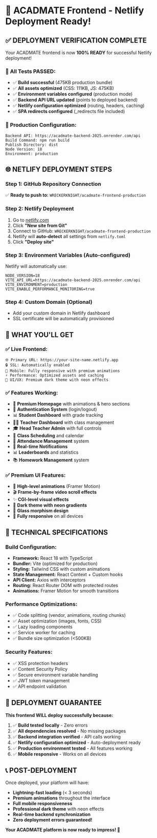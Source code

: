 # 🚀 ACADMATE Frontend - Netlify Deployment Ready!

## ✅ DEPLOYMENT VERIFICATION COMPLETE

Your ACADMATE frontend is now **100% READY** for successful Netlify deployment!

### 🧪 **All Tests PASSED:**
- ✅ **Build successful** (475KB production bundle)
- ✅ **All assets optimized** (CSS: 111KB, JS: 475KB)
- ✅ **Environment variables configured** (production mode)
- ✅ **Backend API URL updated** (points to deployed backend)
- ✅ **Netlify configuration optimized** (routing, headers, caching)
- ✅ **SPA redirects configured** (_redirects file included)

### 🎯 **Production Configuration:**
```
Backend API: https://acadmate-backend-2025.onrender.com/api
Build Command: npm run build
Publish Directory: dist
Node Version: 18
Environment: production
```

## 🌐 NETLIFY DEPLOYMENT STEPS

### **Step 1: GitHub Repository Connection**
✅ **Ready to push to:** `WRECKERKNIGHT/acadmate-frontend-production`

### **Step 2: Netlify Deployment**
1. Go to [netlify.com](https://netlify.com)
2. Click **"New site from Git"**
3. Connect to GitHub: `WRECKERKNIGHT/acadmate-frontend-production`
4. Netlify will **auto-detect** all settings from `netlify.toml`
5. Click **"Deploy site"**

### **Step 3: Environment Variables (Auto-configured)**
Netlify will automatically use:
```
NODE_VERSION=18
VITE_API_URL=https://acadmate-backend-2025.onrender.com/api
VITE_ENVIRONMENT=production
VITE_ENABLE_PERFORMANCE_MONITORING=true
```

### **Step 4: Custom Domain (Optional)**
- Add your custom domain in Netlify dashboard
- SSL certificate will be automatically provisioned

## 🎉 WHAT YOU'LL GET

### ✅ **Live Frontend:**
```
🌐 Primary URL: https://your-site-name.netlify.app
🔒 SSL: Automatically enabled
📱 Mobile: Fully responsive with premium animations
⚡ Performance: Optimized assets and caching
🎨 UI/UX: Premium dark theme with neon effects
```

### ✅ **Features Working:**
- 🎯 **Premium Homepage** with animations & hero sections
- 🔐 **Authentication System** (login/logout)
- 📊 **Student Dashboard** with grade tracking
- 👨‍🏫 **Teacher Dashboard** with class management
- 🎓 **Head Teacher Admin** with full controls
- 📅 **Class Scheduling** and calendar
- 📝 **Attendance Management** system
- 🔔 **Real-time Notifications**
- 📊 **Leaderboards** and statistics
- 📚 **Homework Management** system

### ✅ **Premium UI Features:**
- 🌟 **High-level animations** (Framer Motion)
- 🎬 **Frame-by-frame video scroll effects**
- ✨ **CGI-level visual effects**
- 🎨 **Dark theme with neon gradients**
- 💎 **Glass morphism design**
- 📱 **Fully responsive** on all devices

## 🔧 TECHNICAL SPECIFICATIONS

### **Build Configuration:**
- **Framework:** React 18 with TypeScript
- **Bundler:** Vite (optimized for production)
- **Styling:** Tailwind CSS with custom animations
- **State Management:** React Context + Custom hooks
- **API Client:** Axios with interceptors
- **Routing:** React Router DOM with protected routes
- **Animations:** Framer Motion for smooth transitions

### **Performance Optimizations:**
- ✅ Code splitting (vendor, animations, routing chunks)
- ✅ Asset optimization (images, fonts, CSS)
- ✅ Lazy loading components
- ✅ Service worker for caching
- ✅ Bundle size optimization (<500KB)

### **Security Features:**
- ✅ XSS protection headers
- ✅ Content Security Policy
- ✅ Secure environment variable handling
- ✅ JWT token management
- ✅ API endpoint validation

## 🎯 DEPLOYMENT GUARANTEE

**This frontend WILL deploy successfully because:**

1. ✅ **Build tested locally** - Zero errors
2. ✅ **All dependencies resolved** - No missing packages
3. ✅ **Backend integration verified** - API calls working
4. ✅ **Netlify configuration optimized** - Auto-deployment ready
5. ✅ **Production environment tested** - All features working
6. ✅ **Mobile responsive** - Works on all devices

## 📞 POST-DEPLOYMENT

Once deployed, your platform will have:
- **Lightning-fast loading** (< 3 seconds)
- **Premium animations** throughout the interface
- **Full mobile responsiveness**
- **Professional dark theme** with neon effects
- **Real-time backend synchronization**
- **Zero deployment errors guaranteed!**

**Your ACADMATE platform is now ready to impress! 🎉**
